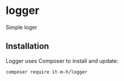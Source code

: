 # logger
Simple loger

## Installation
Logger uses Composer to install and update:

```bash
composer require it-m-h/logger
```